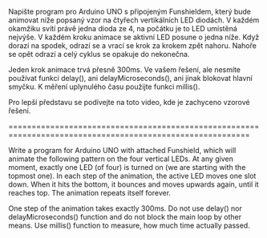 Napište program pro Arduino UNO s připojeným Funshieldem, který bude animovat níže popsaný vzor na čtyřech vertikálních LED diodách.
V každém okamžiku svítí právě jedna dioda ze 4, na počátku je to LED umístěná nejvýše.
V každém kroku animace se aktivní LED posune o jedna níže.
Když dorazí na spodek, odrazí se a vrací se krok za krokem zpět nahoru. 
Nahoře se opět odrazí a celý cyklus se opakuje do nekonečna.

Jeden krok animace trvá přesně 300ms. 
Ve vašem řešení, ale nesmíte používat funkci delay(), ani delayMicroseconds(), ani jinak blokovat hlavní smyčku. 
K měření uplynulého času použijte funkci millis().

Pro lepší představu se podívejte na toto video, kde je zachyceno vzorové řešení.

==========================================================================================================

Write a program for Arduino UNO with attached Funshield, which will animate the following pattern on the four vertical LEDs. 
At any given moment, exactly one LED (of four) is turned on (we are starting with the topmost one). 
In each step of the animation, the active LED moves one slot down. 
When it hits the bottom, it bounces and moves upwards again, until it reaches top. 
The animation repeats itself forever.

One step of the animation takes exactly 300ms. 
Do not use delay() nor delayMicroseconds() function and do not block the main loop by other means. 
Use millis() function to measure, how much time actually passed.



